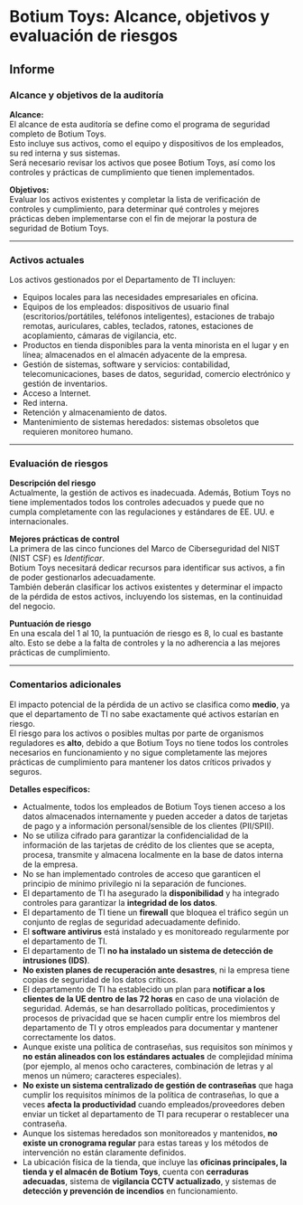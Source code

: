 # Botium Toys: Alcance, objetivos y evaluación de riesgos

## Informe

### Alcance y objetivos de la auditoría

**Alcance:**  
El alcance de esta auditoría se define como el programa de seguridad completo de Botium Toys.  
Esto incluye sus activos, como el equipo y dispositivos de los empleados, su red interna y sus sistemas.  
Será necesario revisar los activos que posee Botium Toys, así como los controles y prácticas de cumplimiento que tienen implementados.

**Objetivos:**  
Evaluar los activos existentes y completar la lista de verificación de controles y cumplimiento, para determinar qué controles y mejores prácticas deben implementarse con el fin de mejorar la postura de seguridad de Botium Toys.

---

### Activos actuales

Los activos gestionados por el Departamento de TI incluyen:

- Equipos locales para las necesidades empresariales en oficina.  
- Equipos de los empleados: dispositivos de usuario final (escritorios/portátiles, teléfonos inteligentes), estaciones de trabajo remotas, auriculares, cables, teclados, ratones, estaciones de acoplamiento, cámaras de vigilancia, etc.  
- Productos en tienda disponibles para la venta minorista en el lugar y en línea; almacenados en el almacén adyacente de la empresa.  
- Gestión de sistemas, software y servicios: contabilidad, telecomunicaciones, bases de datos, seguridad, comercio electrónico y gestión de inventarios.  
- Acceso a Internet.  
- Red interna.  
- Retención y almacenamiento de datos.  
- Mantenimiento de sistemas heredados: sistemas obsoletos que requieren monitoreo humano.

---

### Evaluación de riesgos

**Descripción del riesgo**  
Actualmente, la gestión de activos es inadecuada. Además, Botium Toys no tiene implementados todos los controles adecuados y puede que no cumpla completamente con las regulaciones y estándares de EE. UU. e internacionales.

**Mejores prácticas de control**  
La primera de las cinco funciones del Marco de Ciberseguridad del NIST (NIST CSF) es *Identificar*.  
Botium Toys necesitará dedicar recursos para identificar sus activos, a fin de poder gestionarlos adecuadamente.  
También deberán clasificar los activos existentes y determinar el impacto de la pérdida de estos activos, incluyendo los sistemas, en la continuidad del negocio.

**Puntuación de riesgo**  
En una escala del 1 al 10, la puntuación de riesgo es 8, lo cual es bastante alto. Esto se debe a la falta de controles y la no adherencia a las mejores prácticas de cumplimiento.

---

### Comentarios adicionales

El impacto potencial de la pérdida de un activo se clasifica como **medio**, ya que el departamento de TI no sabe exactamente qué activos estarían en riesgo.  
El riesgo para los activos o posibles multas por parte de organismos reguladores es **alto**, debido a que Botium Toys no tiene todos los controles necesarios en funcionamiento y no sigue completamente las mejores prácticas de cumplimiento para mantener los datos críticos privados y seguros.

**Detalles específicos:**

- Actualmente, todos los empleados de Botium Toys tienen acceso a los datos almacenados internamente y pueden acceder a datos de tarjetas de pago y a información personal/sensible de los clientes (PII/SPII).
- No se utiliza cifrado para garantizar la confidencialidad de la información de las tarjetas de crédito de los clientes que se acepta, procesa, transmite y almacena localmente en la base de datos interna de la empresa.
- No se han implementado controles de acceso que garanticen el principio de mínimo privilegio ni la separación de funciones.
- El departamento de TI ha asegurado la **disponibilidad** y ha integrado controles para garantizar la **integridad de los datos**.
- El departamento de TI tiene un **firewall** que bloquea el tráfico según un conjunto de reglas de seguridad adecuadamente definido.
- El **software antivirus** está instalado y es monitoreado regularmente por el departamento de TI.
- El departamento de TI **no ha instalado un sistema de detección de intrusiones (IDS)**.
- **No existen planes de recuperación ante desastres**, ni la empresa tiene copias de seguridad de los datos críticos.
- El departamento de TI ha establecido un plan para **notificar a los clientes de la UE dentro de las 72 horas** en caso de una violación de seguridad. Además, se han desarrollado políticas, procedimientos y procesos de privacidad que se hacen cumplir entre los miembros del departamento de TI y otros empleados para documentar y mantener correctamente los datos.
- Aunque existe una política de contraseñas, sus requisitos son mínimos y **no están alineados con los estándares actuales** de complejidad mínima (por ejemplo, al menos ocho caracteres, combinación de letras y al menos un número; caracteres especiales).
- **No existe un sistema centralizado de gestión de contraseñas** que haga cumplir los requisitos mínimos de la política de contraseñas, lo que a veces **afecta la productividad** cuando empleados/proveedores deben enviar un ticket al departamento de TI para recuperar o restablecer una contraseña.
- Aunque los sistemas heredados son monitoreados y mantenidos, **no existe un cronograma regular** para estas tareas y los métodos de intervención no están claramente definidos.
- La ubicación física de la tienda, que incluye las **oficinas principales, la tienda y el almacén de Botium Toys**, cuenta con **cerraduras adecuadas**, sistema de **vigilancia CCTV actualizado**, y sistemas de **detección y prevención de incendios** en funcionamiento.

